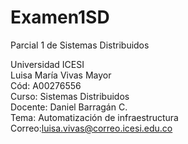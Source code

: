 # Examen1SD

Parcial 1 de Sistemas Distribuidos

Universidad ICESI<br>
Luisa María Vivas Mayor<br>
Cód: A00276556<br>
Curso: Sistemas Distribuidos<br>
Docente: Daniel Barragán C.<br>
Tema: Automatización de infraestructura<br>
Correo:luisa.vivas@correo.icesi.edu.co<br>
